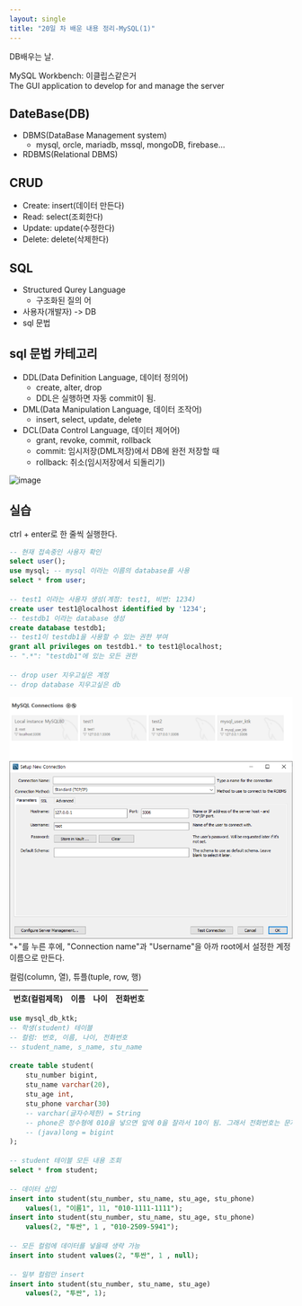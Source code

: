 ```yaml
---
layout: single
title: "20일 차 배운 내용 정리-MySQL(1)"
---
```

DB배우는 날.

MySQL Workbench: 이클립스같은거\
The GUI application to develop for and manage the server

## DateBase(DB)

- DBMS(DataBase Management system)
  - mysql, orcle, mariadb, mssql, mongoDB, firebase...
- RDBMS(Relational DBMS)

## CRUD

- Create: insert(데이터 만든다)
- Read: select(조회한다)
- Update: update(수정한다)
- Delete: delete(삭제한다)

## SQL

- Structured Qurey Language
  - 구조화된 질의 어
- 사용자(개발자) -> DB
- sql 문법

## sql 문법 카테고리

- DDL(Data Definition Language, 데이터 정의어)
  - create, alter, drop
  - DDL은 실행하면 자동 commit이 됨.
- DML(Data Manipulation Language, 데이터 조작어)
  - insert, select, update, delete
- DCL(Data Control Language, 데이터 제어어)
  - grant, revoke, commit, rollback
  - commit: 임시저장(DML저장)에서 DB에 완전 저장할 때
  - rollback: 취소(임시저장에서 되돌리기)


![image](https://user-images.githubusercontent.com/101805304/163300134-b21dd88a-73ff-45a5-949a-0627ca620fef.png)

## 실습

ctrl + enter로 한 줄씩 실행한다.

```sql
-- 현재 접속중인 사용자 확인
select user();
use mysql; -- mysql 이라는 이름의 database를 사용
select * from user;

-- test1 이라는 사용자 생성(계정: test1, 비번: 1234)
create user test1@localhost identified by '1234';
-- testdb1 이라는 database 생성
create database testdb1;
-- test1이 testdb1을 사용할 수 있는 권한 부여
grant all privileges on testdb1.* to test1@localhost;
-- ".*": "testdb1"에 있는 모든 권한

-- drop user 지우고싶은 계정
-- drop database 지우고싶은 db
```

<img src="../assets/images/2022-04-14 113125.png">
<img src="../assets/images/2022-04-14 113134.png">
"+"를 누른 후에, "Connection name"과 "Username"을 아까 root에서 설정한 계정 이름으로 만든다.

컬럼(column, 열), 튜플(tuple, row, 행)

번호(컬럼제목)|이름|나이|전화번호
---|---|---|---

```sql
use mysql_db_ktk;
-- 학생(student) 테이블
-- 컬럼: 번호, 이름, 나이, 전화번호
-- student_name, s_name, stu_name

create table student(
    stu_number bigint,
    stu_name varchar(20),
    stu_age int,
    stu_phone varchar(30)
    -- varchar(글자수제한) = String
    -- phone은 정수형에 010을 넣으면 앞에 0을 잘라서 10이 됨. 그래서 전화번호는 문자형으로 함.
    -- (java)long = bigint
);

-- student 테이블 모든 내용 조회
select * from student;

-- 데이터 삽입
insert into student(stu_number, stu_name, stu_age, stu_phone)
	values(1, "이름1", 11, "010-1111-1111");
insert into student(stu_number, stu_name, stu_age, stu_phone)
	values(2, "투싼", 1 , "010-2509-5941");

-- 모든 컬럼에 데이터를 넣을때 생략 가능
insert into student values(2, "투싼", 1 , null);

-- 일부 컬럼만 insert
insert into student(stu_number, stu_name, stu_age)
	values(2, "투싼", 1);
```
